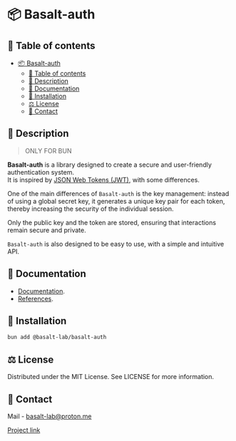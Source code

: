 # 📦 Basalt-auth

## 📌 Table of contents

- [📦 Basalt-auth](#-basalt-auth)
  - [📌 Table of contents](#-table-of-contents)
  - [📝 Description](#-description)
  - [🌟 Documentation](#-Documentation)
  - [🔧 Installation](#-installation)
  - [⚖️ License](#️-license)
  - [📧 Contact](#-contact)

## 📝 Description

> ONLY FOR BUN

**Basalt-auth** is a library designed to create a secure and user-friendly authentication system.  
It is inspired by [JSON Web Tokens (JWT)](https://jwt.io/), with some differences.

One of the main differences of `Basalt-auth` is the key management: instead of using a global secret key, it generates a unique key pair for each token, thereby increasing the security of the individual session.

Only the public key and the token are stored, ensuring that interactions remain secure and private.

`Basalt-auth` is also designed to be easy to use, with a simple and intuitive API.

## 🌟 Documentation

- [Documentation](https://basalt-lab.github.io/basalt-doc/index.html).
- [References](https://basalt-lab.github.io/basalt-auth/index.html).

## 🔧 Installation

```bash
bun add @basalt-lab/basalt-auth
```

## ⚖️ License

Distributed under the MIT License. See LICENSE for more information.

## 📧 Contact

Mail - [basalt-lab@proton.me](basalt-lab@proton.me)

[Project link](https://github.com/Basalt-Lab/basalt-auth)
